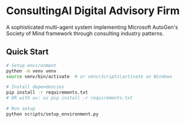# ConsultingAI Digital Advisory Firm

A sophisticated multi-agent system implementing Microsoft AutoGen's Society of Mind framework through consulting industry patterns.

## Quick Start

```bash
# Setup environment
python -m venv venv
source venv/bin/activate  # or venv\Scripts\activate on Windows

# Install dependencies
pip install -r requirements.txt
# OR with uv: uv pip install -r requirements.txt

# Run setup
python scripts/setup_environment.py